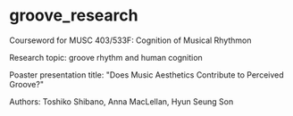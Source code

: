 # groove_research
Courseword for MUSC 403/533F: Cognition of Musical Rhythmon

Research topic: groove rhythm and human cognition

Poaster presentation title: "Does Music Aesthetics Contribute to Perceived Groove?"

Authors: Toshiko Shibano, Anna MacLellan, Hyun Seung Son
